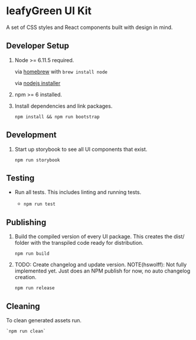 # leafyGreen UI Kit

A set of CSS styles and React components built with design in mind.

## Developer Setup

1. Node >= 6.11.5 required.

    via [homebrew](https://brew.sh/) with `brew install node`

    via [nodejs installer](https://nodejs.org/en/)

1. npm >= 6 installed.

1. Install dependencies and link packages.

    `npm install && npm run bootstrap`


## Development

1. Start up storybook to see all UI components that exist.

    `npm run storybook`

## Testing

- Run all tests. This includes linting and running tests.

  - `npm run test`


## Publishing

1. Build the compiled version of every UI package. This creates the dist/ folder with the transpiled code ready for distribution.

    `npm run build`

2. TODO: Create changelog and update version.
NOTE(hswolff): Not fully implemented yet. Just does an NPM publish for now, no auto changelog creation.

    `npm run release`


## Cleaning

To clean generated assets run.

    `npm run clean`
